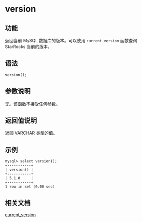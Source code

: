 # version

## 功能

返回当前 MySQL 数据库的版本。可以使用 `current_version` 函数查询 StarRocks 当前的版本。

## 语法

```Haskell
version();
```

## 参数说明

无。该函数不接受任何参数。

## 返回值说明

返回 VARCHAR 类型的值。

## 示例

```Plain Text
mysql> select version();
+-----------+
| version() |
+-----------+
| 5.1.0     |
+-----------+
1 row in set (0.00 sec)
```

## 相关文档

[current_version](/sql-reference/sql-functions/utility-functions/current_version.md)

